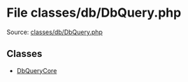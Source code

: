 File classes/db/DbQuery.php
=========

Source: [classes/db/DbQuery.php](https://github.com/PrestaShop/PrestaShop/blob/1.5.6.2/classes/db/DbQuery.php)


Classes
-------

* [DbQueryCore](class.DbQueryCore.md)

